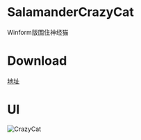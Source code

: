 # SalamanderCrazyCat
Winform版围住神经猫

# Download
[地址](http://p8i1r7rwu.bkt.clouddn.com/CrayzyCat.exe)

# UI
![CrazyCat](https://cloud.githubusercontent.com/assets/16663435/25078461/9cccc802-2365-11e7-89a0-d9db050308dc.gif)




